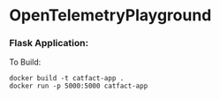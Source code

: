 # OpenTelemetryPlayground

### Flask Application: 

To Build: 
````
docker build -t catfact-app . 
docker run -p 5000:5000 catfact-app
````


